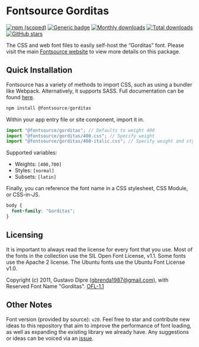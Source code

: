 # Fontsource Gorditas

[![npm (scoped)](https://img.shields.io/npm/v/@fontsource/gorditas?color=brightgreen)](https://www.npmjs.com/package/@fontsource/gorditas) [![Generic badge](https://img.shields.io/badge/fontsource-passing-brightgreen)](https://github.com/fontsource/fontsource) [![Monthly downloads](https://badgen.net/npm/dm/@fontsource/gorditas)](https://github.com/fontsource/fontsource) [![Total downloads](https://badgen.net/npm/dt/@fontsource/gorditas)](https://github.com/fontsource/fontsource) [![GitHub stars](https://img.shields.io/github/stars/fontsource/fontsource.svg?style=social&label=Star)](https://github.com/fontsource/fontsource/stargazers)

The CSS and web font files to easily self-host the “Gorditas” font. Please visit the main [Fontsource website](https://fontsource.org/fonts/gorditas) to view more details on this package.

## Quick Installation

Fontsource has a variety of methods to import CSS, such as using a bundler like Webpack. Alternatively, it supports SASS. Full documentation can be found [here](https://fontsource.org/docs/getting-started/introduction).

```javascript
npm install @fontsource/gorditas
```

Within your app entry file or site component, import it in.

```javascript
import "@fontsource/gorditas"; // Defaults to weight 400
import "@fontsource/gorditas/400.css"; // Specify weight
import "@fontsource/gorditas/400-italic.css"; // Specify weight and style

```

Supported variables:
- Weights: `[400,700]`
- Styles: `[normal]`
- Subsets: `[latin]`

Finally, you can reference the font name in a CSS stylesheet, CSS Module, or CSS-in-JS.

```css
body {
  font-family: "Gorditas";
}
```

## Licensing
It is important to always read the license for every font that you use.
Most of the fonts in the collection use the SIL Open Font License, v1.1. Some fonts use the Apache 2 license. The Ubuntu fonts use the Ubuntu Font License v1.0.

Copyright (c) 2011, Gustavo Dipre (gbrenda1987@gmail.com), with Reserved Font Name "Gorditas".
[OFL-1.1](http://scripts.sil.org/OFL)

## Other Notes
Font version (provided by source): `v20`.
Feel free to star and contribute new ideas to this repository that aim to improve the performance of font loading, as well as expanding the existing library we already have. Any suggestions or ideas can be voiced via an [issue](https://github.com/fontsource/fontsource/issues).